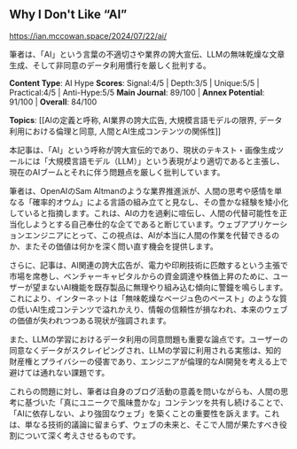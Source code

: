 ## Why I Don't Like “AI”

https://ian.mccowan.space/2024/07/22/ai/

筆者は、「AI」という言葉の不適切さや業界の誇大宣伝、LLMの無味乾燥な文章生成、そして非同意のデータ利用慣行を厳しく批判する。

**Content Type**: AI Hype
**Scores**: Signal:4/5 | Depth:3/5 | Unique:5/5 | Practical:4/5 | Anti-Hype:5/5
**Main Journal**: 89/100 | **Annex Potential**: 91/100 | **Overall**: 84/100

**Topics**: [[AIの定義と呼称, AI業界の誇大広告, 大規模言語モデルの限界, データ利用における倫理と同意, 人間とAI生成コンテンツの関係性]]

本記事は、「AI」という呼称が誇大宣伝的であり、現状のテキスト・画像生成ツールには「大規模言語モデル（LLM）」という表現がより適切であると主張し、現在のAIブームとそれに伴う問題点を厳しく批判しています。

筆者は、OpenAIのSam Altmanのような業界推進派が、人間の思考や感情を単なる「確率的オウム」による言語の組み立てと見なし、その豊かな経験を矮小化していると指摘します。これは、AIの力を過剰に喧伝し、人間の代替可能性を正当化しようとする自己奉仕的な企てであると断じています。ウェブアプリケーションエンジニアにとって、この視点は、AIが本当に人間の作業を代替できるのか、またその価値は何かを深く問い直す機会を提供します。

さらに、記事は、AI関連の誇大広告が、電力や印刷技術に匹敵するという主張で市場を席巻し、ベンチャーキャピタルからの資金調達や株価上昇のために、ユーザーが望まないAI機能を既存製品に無理やり組み込む傾向に警鐘を鳴らします。これにより、インターネットは「無味乾燥なベージュ色のペースト」のような質の低いAI生成コンテンツで溢れかえり、情報の信頼性が損なわれ、本来のウェブの価値が失われつつある現状が強調されます。

また、LLMの学習におけるデータ利用の同意問題も重要な論点です。ユーザーの同意なくデータがスクレイピングされ、LLMの学習に利用される実態は、知的財産権とプライバシーの侵害であり、エンジニアが倫理的なAI開発を考える上で避けては通れない課題です。

これらの問題に対し、筆者は自身のブログ活動の意義を問いながらも、人間の思考に基づいた「真にユニークで風味豊かな」コンテンツを共有し続けることで、「AIに依存しない、より強固なウェブ」を築くことの重要性を訴えます。これは、単なる技術的議論に留まらず、ウェブの未来と、そこで人間が果たすべき役割について深く考えさせるものです。